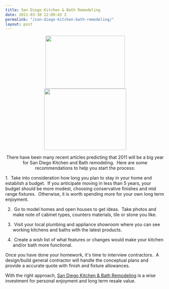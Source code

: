 ```yaml
---
title: San Diego Kitchen & Bath Remodeling
date: 2011-03-30 22:09:43 Z
permalink: "/san-diego-kitchen-bath-remodeling/"
layout: post
---
```


<p style="text-align: center;"><a href="http://www.fergusoninc.com"><a href="http://www.arizonatile.com"><img class="size-full wp-image-761 alignleft" title="Bathroom Remodeling" src="http://murraylampert.com/wp-content/uploads/2011/03/bathrooms-gallery-img.jpg" alt="" width="251" height="167" /></a><img class="size-full wp-image-760 aligncenter" title="Custom Kitchen Remodeling" src="http://murraylampert.com/wp-content/uploads/2011/03/images.jpg" alt="" width="259" height="194" /></a></p>
<p style="text-align: center;">There have been many recent articles predicting that 2011 will be a big year for San Diego Kitchen and Bath remodeling.  Here are some recommendations to help you start the process:</p>
1.  Take into consideration how long you plan to stay in your home and establish a budget.  If you anticipate moving in less than 5 years, your budget should be more modest, choosing conservative finishes and mid range fixtures.  Otherwise, it is worth spending more for your own long term enjoyment.

2.  Go to model homes and open houses to get ideas.  Take photos and make note of cabinet types, counters materials, tile or stone you like.

3.  Visit your local plumbing and appliance showroom where you can see working kitchens and baths with the latest products.

4.  Create a wish list of what features or changes would make your kitchen and/or bath more functional.

Once you have done your homework, it's time to interview contractors.  A design/build general contractor will handle the conceptual plans and provide a accurate quote with finish and fixture allowances.

With the right approach, <a title="Kitchen and Bathroom Remodeling" href="http://www.sandiegopremier.net/design/trends-in-home-design-decor-rock-star/">San Diego Kitchen &amp; Bath Remodeling</a> is a wise investment for personal enjoyment and long term resale value.
